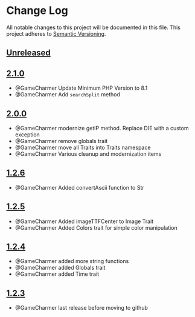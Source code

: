 
# Change Log
All notable changes to this project will be documented in this file.
This project adheres to [Semantic Versioning](http://semver.org/).

## [Unreleased](https://github.com/KongHack/Utilities)



## [2.1.0](https://github.com/KongHack/Utilities/releases/tag/2.1.0)
- @GameCharmer Update Minimum PHP Version to 8.1
- @GameCharmer Add `searchSplit` method



## [2.0.0](https://github.com/KongHack/Utilities/releases/tag/2.0.0)
 - @GameCharmer modernize getIP method.  Replace DIE with a custom exception
 - @GameCharmer remove globals trait
 - @GameCharmer move all Traits into Traits namespace
 - @GameCharmer Various cleanup and modernization items



## [1.2.6](https://github.com/KongHack/Utilities/releases/tag/1.2.6)
 - @GameCharmer Added convertAscii function to Str



## [1.2.5](https://github.com/KongHack/Utilities/releases/tag/1.2.5)
 - @GameCharmer Added imageTTFCenter to Image Trait
 - @GameCharmer Added Colors trait for simple color manipulation



## [1.2.4](https://github.com/KongHack/Utilities/releases/tag/1.2.4)
 - @GameCharmer added more string functions
 - @GameCharmer added Globals trait
 - @GameCharmer added Time trait



## [1.2.3](https://github.com/KongHack/Utilities/releases/tag/1.2.3)
 - @GameCharmer last release before moving to github


